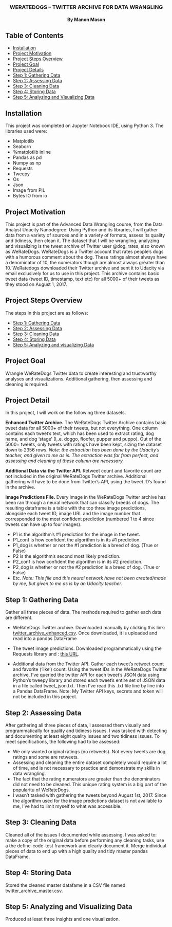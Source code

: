 <h3 align="center"> WERATEDOGS – TWITTER ARCHIVE FOR DATA WRANGLING </h3>

<h4 align="center"> By Manon Mason </h4>


## Table of Contents
- [Installation](#installation)
- [Project Motivation](#motivation)
- [Project Steps Overview](#overview)
- [Project Goal](#goal)
- [Project Details](#detail)
- [Step 1: Gathering Data](#gathering)
- [Step 2: Assessing Data](#assessing)
- [Step 3: Cleaning Data](#cleaning)
- [Step 4: Storing Data](#storing)
- [Step 5: Analyzing and Visualizing Data](#analyzing)


## Installation<a name="installation"></a>

This project was completed on Jupyter Notebook IDE, using Python 3. The libraries used were:
-	Matplotlib
-	Seaborn
-	%matplotlib inline
-	Pandas as pd
-	Numpy as np
-	Requests
-	Tweepy
-	Os
-	Json
-	Image from PIL
-	Bytes IO from io

## Project Motivation<a name="motivation"></a>

This project is part of the Advanced Data Wrangling course, from the Data Analyst Udacity Nanodegree. 
Using Python and its libraries, I will gather data from a variety of sources and in a variety of formats, assess its quality and tidiness, then clean it. 
The dataset that I will be wrangling, analyzing and visualizing is the tweet archive of Twitter user @dog_rates, also known as WeRateDogs. WeRateDogs is a Twitter account that rates people’s dogs with a humorous comment about the dog. These ratings almost always have a denominator of 10, the numerators though are almost always greater than 10. 
WeRatedogs downloaded their Twitter archive and sent it to Udacity via email exclusively for us to use in this project. This archive contains basic tweet data (tweet ID, timestamp, text etc) for all 5000+ of their tweets as they stood on August 1, 2017.

## Project Steps Overview<a name="overview"></a>

The steps in this project are as follows:
-	[Step 1: Gathering Data](#gathering)
-	[Step 2: Assessing Data](#assessing)
-	[Step 3: Cleaning Data](#cleaning)
-	[Step 4: Storing Data](#storing)
-	[Step 5: Analyzing and visualizing Data](#analyzing)


## Project Goal<a name="goal"></a>

Wrangle WeRateDogs Twitter data to create interesting and trustworthy analyses and visualizations. Additional gathering, then assessing and cleaning is required.

## Project Detail<a name="detail"></a>
In this project, I will work on the following three datasets.

<b>Enhanced Twitter Archive.</b>
The WeRateDogs Twitter Archive contains basic tweet data for all 5000+ of their tweets, but not everything. One column contains each tweet’s text, which has been used to extract rating, dog name, and dog ‘stage’ (I,.e. doggo, floofer, pupper and puppo). Out of the 5000+ tweets, only tweets with ratings have been kept, sizing the dataset down to 2356 rows. 
<i>Note: the extraction has been done by the Udacity’s teacher, and given to me as is. The extraction was far from perfect, and assessing and cleaning of these column are necessary.</i>

<b>Additional Data via the Twitter API.</b>
Retweet count and favorite count are not included in the original WeRateDogs Twitter archive. Additional gathering will have to be done from Twitter’s API, using the tweet ID’s found in the archive. 

<b>Image Predictions File.</b>
Every image in the WeRateDogs Twitter archive has been ran through a neural network that can classify breeds of dogs. The resulting dataframe is a table with the top three image predictions, alongside each tweet ID, image URL and the image number that corresponded to the most confident prediction (numbered 1 to 4 since tweets can have up to four images).
-	P1 is the algorithm’s #1 prediction for the image in the tweet.
-	P1_conf is how confident the algorithm is in its #1 prediction.
-	P1_dog is whether or not the #1 prediction is a breed of dog. (True or False)
-	P2 is the algorithm’s second most likely prediction.
-	P2_conf is how confident the algorithm is in its #2 prediction.
-	P2_dog is whether or not the #2 prediction is a breed of dog. (True or False)
-	Etc. 
<i>Note: This file and this neural network have not been created/made by me, but given to me as is by an Udacity teacher.</i>

## Step 1: Gathering Data<a name="gathering"></a> 

Gather all three pieces of data. The methods required to gather each data are different.
-	WeRateDogs Twitter archive. Downloaded manually by clicking this link: <a href="https://d17h27t6h515a5.cloudfront.net/topher/2017/August/59a4e958_twitter-archive-enhanced/twitter-archive-enhanced.csv">twitter_archive_enhanced.csv</a>. Once downloaded, it is uploaded and read into a pandas DataFrame

-	The tweet image predictions. Downloaded programmatically using the Requests library and : <a href="https://d17h27t6h515a5.cloudfront.net/topher/2017/August/599fd2ad_image-predictions/image-predictions.tsv">this URL</a>.

-	Additional data from the Twitter API. Gather each tweet’s retweet count and favorite (‘like’) count. Using the tweet IDs in the WeRateDogs Twitter archive, I’ve queried the twitter API for each tweet’s JSON data using Python’s tweepy library and stored each tweet’s entire set of JSON data in a file called tweet_json.txt. Then I’ve read this .txt file line by line into a Pandas DataFrame. Note: My Twitter API keys, secrets and token will not be included in this project.

## Step 2: Assessing Data<a name="assessing"></a>   

After gathering all three pieces of data, I assessed them visually and programmatically for quality and tidiness issues. I was tasked with detecting and documenting at least eight quality issues and two tidiness issues. 
To meet specifications, the following had to be assessed:
-	We only wanted original ratings (no retweets). Not every tweets are dog ratings and some are retweets.
-	Assessing and cleaning the entire dataset completely would require a lot of time, and is not necessary to practice and demonstrate my skills in data wrangling. 
-	The fact that the rating numerators are greater than the denominators did not need to be cleaned. This unique rating system is a big part of the popularitu of WeRateDogs.
-	I wasn’t tasked with gathering the tweets beyond August 1st, 2017. Since the algorithm used for the image predictions dataset is not available to me, I’ve had to limit myself to what was accessible. 

## Step 3: Cleaning Data<a name="cleaning"></a> 

Cleaned all of the issues I documented while assessing. I was asked to: make a copy of the original data before performing any cleaning tasks, use a the define-code-test framework and clearly document it. Merge individual pieces of data to end up with a high quality and tidy master pandas DataFrame.

## Step 4: Storing Data<a name="storing"></a>
  
Stored the cleaned master datafame in a CSV file named twitter_archive_master.csv.

## Step 5: Analyzing and Visualizing Data<a name="analyzing"></a>

Produced at least three insights and one visualization. 

